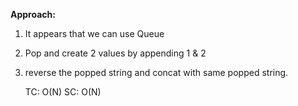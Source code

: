 **Approach:**

1) It appears that we can use Queue
2) Pop and create 2 values by appending 1 & 2
3) reverse the popped string and concat with same popped string.


    TC: O(N)
    SC: O(N)